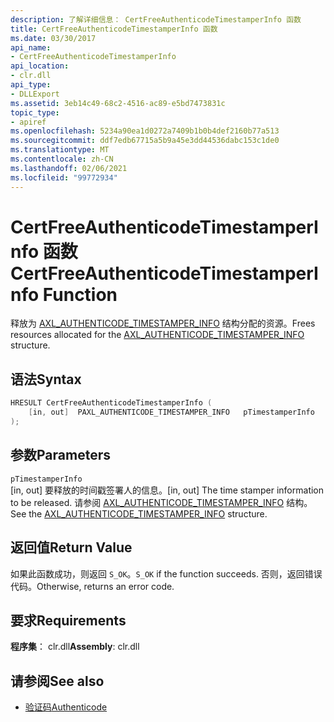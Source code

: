 ```yaml
---
description: 了解详细信息： CertFreeAuthenticodeTimestamperInfo 函数
title: CertFreeAuthenticodeTimestamperInfo 函数
ms.date: 03/30/2017
api_name:
- CertFreeAuthenticodeTimestamperInfo
api_location:
- clr.dll
api_type:
- DLLExport
ms.assetid: 3eb14c49-68c2-4516-ac89-e5bd7473831c
topic_type:
- apiref
ms.openlocfilehash: 5234a90ea1d0272a7409b1b0b4def2160b77a513
ms.sourcegitcommit: ddf7edb67715a5b9a45e3dd44536dabc153c1de0
ms.translationtype: MT
ms.contentlocale: zh-CN
ms.lasthandoff: 02/06/2021
ms.locfileid: "99772934"
---
```

# <a name="certfreeauthenticodetimestamperinfo-function"></a><span data-ttu-id="8c1d7-103">CertFreeAuthenticodeTimestamperInfo 函数</span><span class="sxs-lookup"><span data-stu-id="8c1d7-103">CertFreeAuthenticodeTimestamperInfo Function</span></span>

<span data-ttu-id="8c1d7-104">释放为 [AXL_AUTHENTICODE_TIMESTAMPER_INFO](axl-authenticode-timestamper-info-structure.md) 结构分配的资源。</span><span class="sxs-lookup"><span data-stu-id="8c1d7-104">Frees resources allocated for the [AXL_AUTHENTICODE_TIMESTAMPER_INFO](axl-authenticode-timestamper-info-structure.md) structure.</span></span>

## <a name="syntax"></a><span data-ttu-id="8c1d7-105">语法</span><span class="sxs-lookup"><span data-stu-id="8c1d7-105">Syntax</span></span>

```cpp
HRESULT CertFreeAuthenticodeTimestamperInfo (
    [in, out]  PAXL_AUTHENTICODE_TIMESTAMPER_INFO   pTimestamperInfo
);
```

## <a name="parameters"></a><span data-ttu-id="8c1d7-106">参数</span><span class="sxs-lookup"><span data-stu-id="8c1d7-106">Parameters</span></span>

 `pTimestamperInfo`\
 <span data-ttu-id="8c1d7-107">[in, out] 要释放的时间戳签署人的信息。</span><span class="sxs-lookup"><span data-stu-id="8c1d7-107">[in, out] The time stamper information to be released.</span></span> <span data-ttu-id="8c1d7-108">请参阅 [AXL_AUTHENTICODE_TIMESTAMPER_INFO](axl-authenticode-timestamper-info-structure.md) 结构。</span><span class="sxs-lookup"><span data-stu-id="8c1d7-108">See the [AXL_AUTHENTICODE_TIMESTAMPER_INFO](axl-authenticode-timestamper-info-structure.md) structure.</span></span>

## <a name="return-value"></a><span data-ttu-id="8c1d7-109">返回值</span><span class="sxs-lookup"><span data-stu-id="8c1d7-109">Return Value</span></span>

 <span data-ttu-id="8c1d7-110">如果此函数成功，则返回 `S_OK`。</span><span class="sxs-lookup"><span data-stu-id="8c1d7-110">`S_OK` if the function succeeds.</span></span> <span data-ttu-id="8c1d7-111">否则，返回错误代码。</span><span class="sxs-lookup"><span data-stu-id="8c1d7-111">Otherwise, returns an error code.</span></span>

## <a name="requirements"></a><span data-ttu-id="8c1d7-112">要求</span><span class="sxs-lookup"><span data-stu-id="8c1d7-112">Requirements</span></span>

<span data-ttu-id="8c1d7-113">**程序集**： clr.dll</span><span class="sxs-lookup"><span data-stu-id="8c1d7-113">**Assembly**: clr.dll</span></span>

## <a name="see-also"></a><span data-ttu-id="8c1d7-114">请参阅</span><span class="sxs-lookup"><span data-stu-id="8c1d7-114">See also</span></span>

- [<span data-ttu-id="8c1d7-115">验证码</span><span class="sxs-lookup"><span data-stu-id="8c1d7-115">Authenticode</span></span>](index.md)
